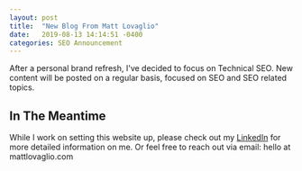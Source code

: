 ```yaml
---
layout: post
title:  "New Blog From Matt Lovaglio"
date:   2019-08-13 14:14:51 -0400
categories: SEO Announcement
---
```


After a personal brand refresh, I've decided to focus on Technical SEO. New content will be posted on a regular basis, focused on SEO and SEO related topics.

## In The Meantime
While I work on setting this website up, please check out my [LinkedIn][LinkedIn] for more detailed information on me. Or feel free to reach out via email: hello at mattlovaglio.com

[LinkedIn]: https://www.linkedin.com/in/mattlovaglio